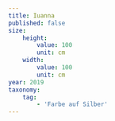 ```yaml
---
title: Iuanna
published: false
size:
    height:
        value: 100
        unit: cm
    width:
        value: 100
        unit: cm
year: 2019
taxonomy:
    tag:
        - 'Farbe auf Silber'
---
```

